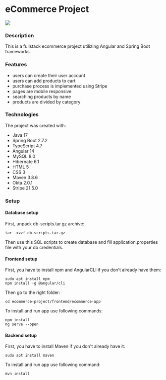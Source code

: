 # eCommerce Project
[![](https://skills.thijs.gg/icons?i=java,spring,ts,angular,mysql,hibernate,html,css,maven,postman)](https://skills.thijs.gg)

### Description
This is a fullstack ecommerce project utilizing Angular and Spring Boot frameworks.

### Features
- users can create their user account
- users can add products to cart
- purchase process is implemented using Stripe
- pages are mobile responsive
- searching products by name
- products are divided by category

### Technologies
The project was created with:
- Java 17
- Spring Boot 2.7.2
- TypeScript 4.7
- Angular 14
- MySQL 8.0
- Hibernate 6.1
- HTML 5
- CSS 3
- Maven 3.8.6
- Okta 2.0.1
- Stripe 21.5.0

### Setup

#### Database setup
First, unpack db-scripts.tar.gz archive:
```
tar -xvzf db-scripts.tar.gz
```
Then use this SQL scripts to create database and fill application.properties file with your db credentials.

#### Frontend setup
First, you have to install npm and AngularCLI if you don't already have them:
```
sudo apt install npm
npm install -g @angular/cli
```
Then go to the right folder:
```
cd ecommerce-project/frontend/ecommerce-app
```
To install and run app use following commands:
```
npm install
ng serve --open
```

#### Backend setup
First, you have to install Maven if you don't already have it:
```
sudo apt install maven
```
To install and run app use following command:
```
mvn install
